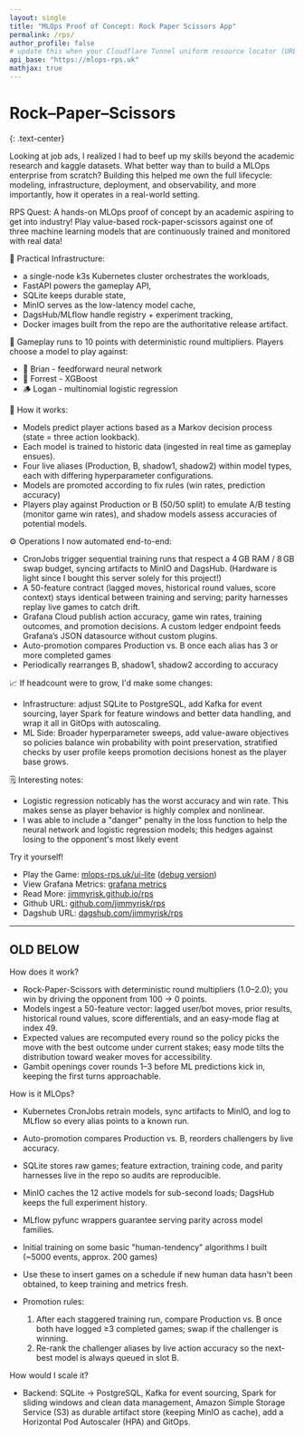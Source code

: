 ```yaml
---
layout: single
title: "MLOps Proof of Concept: Rock Paper Scissors App"
permalink: /rps/
author_profile: false
# update this when your Cloudflare Tunnel uniform resource locator (URL) rotates
api_base: "https://mlops-rps.uk"
mathjax: true
---
```


# Rock–Paper–Scissors
{: .text-center}



Looking at job ads, I realized I had to beef up my skills beyond the academic research and kaggle datasets.  What better way than to build a MLOps enterprise from scratch?  Building this helped me own the full lifecycle: modeling, infrastructure, deployment, and observability, and more importantly, how it operates in a real-world setting.

RPS Quest: A hands-on MLOps proof of concept by an academic aspiring to get into industry!  Play value-based rock-paper-scissors against one of three machine learning models that are continuously trained and monitored with real data!  

🧭 Practical Infrastructure: 
* a single-node k3s Kubernetes cluster orchestrates the workloads, 
* FastAPI powers the gameplay API, 
* SQLite keeps durable state, 
* MinIO serves as the low-latency model cache,
* DagsHub/MLflow handle registry + experiment tracking,
* Docker images built from the repo are the authoritative release artifact.

🧮 Gameplay runs to 10 points with deterministic round multipliers. Players choose a model to play against:
* 🧠 Brian - feedforward neural network
* 🌲 Forrest - XGBoost
* 🪵 Logan - multinomial logistic regression

🔧 How it works: 
* Models predict player actions based as a Markov decision process (state = three action lookback).   
* Each model is trained to historic data (ingested in real time as gameplay ensues).  
* Four live aliases (Production, B, shadow1, shadow2) within model types, each with differing hyperparameter configurations. 
* Models are promoted according to fix rules (win rates, prediction accuracy)
* Players play against Production or B (50/50 split) to emulate A/B testing (monitor game win rates), and shadow models assess accuracies of potential models.

⚙️ Operations I now automated end-to-end:
- CronJobs trigger sequential training runs that respect a 4 GB RAM / 8 GB swap budget, syncing artifacts to MinIO and DagsHub.  (Hardware is light since I bought this server solely for this project!)
- A 50-feature contract (lagged moves, historical round values, score context) stays identical between training and serving; parity harnesses replay live games to catch drift.
- Grafana Cloud publish action accuracy, game win rates, training outcomes, and promotion decisions. A custom ledger endpoint feeds Grafana’s JSON datasource without custom plugins.
- Auto-promotion compares Production vs. B once each alias has 3 or more completed games
- Periodically rearranges B, shadow1, shadow2 according to accuracy

📈 If headcount were to grow, I'd make some changes:
- Infrastructure: adjust SQLite to PostgreSQL, add Kafka for event sourcing, layer Spark for feature windows and better data handling, and wrap it all in GitOps with autoscaling. 
- ML Side: Broader hyperparameter sweeps, add value-aware objectives so policies balance win probability with point preservation, stratified checks by user profile keeps promotion decisions honest as the player base grows.

🗒️ Interesting notes:
- Logistic regression noticably has the worst accuracy and win rate.  This makes sense as player behavior is highly complex and nonlinear.
- I was able to include a "danger" penalty in the loss function to help the neural network and logistic regression models; this hedges against losing to the opponent's most likely event


Try it yourself!

* Play the Game: [mlops-rps.uk/ui-lite](https://mlops-rps.uk/ui-lite)  ([debug version](https://mlops-rps.uk/ui-lite-debug))
* View Grafana Metrics: [grafana metrics](https://jimmyrisk41.grafana.net/public-dashboards/786f7f916d084387b726ac4e7e8a7d95)
* Read More: [jimmyrisk.github.io/rps](https://jimmyrisk.github.io/rps/)
* Github URL: [github.com/jimmyrisk/rps](https://github.com/jimmyrisk/rps)
* Dagshub URL: [dagshub.com/jimmyrisk/rps](https://dagshub.com/jimmyrisk/rps)

<!-- <iframe
  src="{{ page.api_base }}/ui-lite?api_base={{ page.api_base }}"
  title="RPS Quest Lite"
  style="width:110%;min-height:780px;border:1px solid #d0d7de;border-radius:12px;"
  loading="lazy"
  allowfullscreen
>
</iframe> -->

---
OLD BELOW
---

How does it work?

* Rock-Paper-Scissors with deterministic round multipliers (1.0–2.0); you win by driving the opponent from 100 → 0 points.
* Models ingest a 50-feature vector: lagged user/bot moves, prior results, historical round values, score differentials, and an easy-mode flag at index 49.
* Expected values are recomputed every round so the policy picks the move with the best outcome under current stakes; easy mode tilts the distribution toward weaker moves for accessibility.
* Gambit openings cover rounds 1–3 before ML predictions kick in, keeping the first turns approachable.

How is it MLOps?

* Kubernetes CronJobs retrain models, sync artifacts to MinIO, and log to MLflow so every alias points to a known run.
* Auto-promotion compares Production vs. B, reorders challengers by live accuracy.
* SQLite stores raw games; feature extraction, training code, and parity harnesses live in the repo so audits are reproducible.
* MinIO caches the 12 active models for sub-second loads; DagsHub keeps the full experiment history.
* MLflow pyfunc wrappers guarantee serving parity across model families.


* Initial training on some basic "human-tendency" algorithms I built (~5000 events, approx. 200 games)
* Use these to insert games on a schedule if new human data hasn't been obtained, to keep training and metrics fresh.

* Promotion rules: 
  1. After each staggered training run, compare Production vs. B once both have logged ≥3 completed games; swap if the challenger is winning.
  2. Re-rank the challenger aliases by live action accuracy so the next-best model is always queued in slot B.

How would I scale it?  
* Backend: SQLite → PostgreSQL, Kafka for event sourcing, Spark for sliding windows and clean data management, Amazon Simple Storage Service (S3) as durable artifact store (keeping MinIO as cache), add a Horizontal Pod Autoscaler (HPA) and GitOps.

